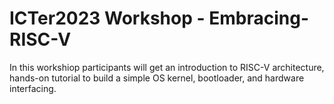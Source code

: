 # ICTer2023 Workshop - Embracing-RISC-V


In this workshiop participants will get an introduction to RISC-V architecture, hands-on tutorial to build a simple OS kernel, bootloader, and hardware interfacing.


